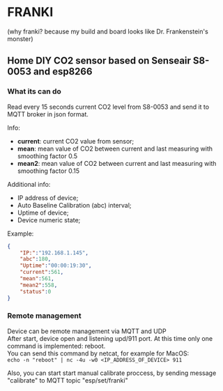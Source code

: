 # FRANKI 

(why franki? because my build and board looks like Dr. Frankenstein's monster)

## Home DIY CO2 sensor based on Senseair S8-0053 and esp8266

### What its can do

Read every 15 seconds current CO2 level from S8-0053 and send it to MQTT broker in json format.  

Info: 
- **current**: current CO2 value from sensor;
- **mean**: mean value of CO2 between current and last measuring with smoothing factor 0.5
- **mean2**: mean value of CO2 between current and last measuring with smoothing factor 0.15

Additional info:
- IP address of device;
- Auto Baseline Calibration (abc) interval;
- Uptime of device;
- Device numeric state;

Example:  
```json
{
    "IP:":"192.168.1.145",
    "abc":180,
    "Uptime":"00:00:19:30",
    "current":561,
    "mean":561,
    "mean2":558,
    "status":0
}
```
    
### Remote management

Device can be remote management via MQTT and UDP  
After start, device open and listening upd/911 port. At this time only one command is implemented: reboot.  
You can send this command by netcat, for example for MacOS:  
    `echo -n "reboot" | nc -4u -w0 <IP_ADDRESS_OF_DEVICE> 911`

Also, you can start start manual calibrate proccess, by sending message "calibrate" to MQTT topic "esp/set/franki"
    


